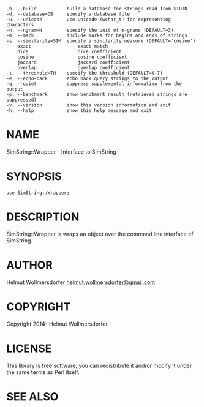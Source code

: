     -b, --build           build a database for strings read from STDIN
    -d, --database=DB     specify a database file
    -u, --unicode         use Unicode (wchar_t) for representing characters
    -n, --ngram=N         specify the unit of n-grams (DEFAULT=3)
    -m, --mark            include marks for begins and ends of strings
    -s, --similarity=SIM  specify a similarity measure (DEFAULT='cosine'):
        exact                 exact match
        dice                  dice coefficient
        cosine                cosine coefficient
        jaccard               jaccard coefficient
        overlap               overlap coefficient
    -t, --threshold=TH    specify the threshold (DEFAULT=0.7)
    -e, --echo-back       echo back query strings to the output
    -q, --quiet           suppress supplemental information from the output
    -p, --benchmark       show benchmark result (retrieved strings are suppressed)
    -v, --version         show this version information and exit
    -h, --help            show this help message and exit

# NAME

SimString::Wrapper - Interface to SimString

# SYNOPSIS

    use SimString::Wrapper;

# DESCRIPTION

SimString::Wrapper is wraps an object over the command line interface of SimString.

# AUTHOR

Helmut Wollmersdorfer <helmut.wollmersdorfer@gmail.com>

# COPYRIGHT

Copyright 2014- Helmut Wollmersdorfer

# LICENSE

This library is free software; you can redistribute it and/or modify
it under the same terms as Perl itself.

# SEE ALSO
